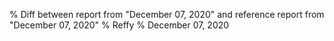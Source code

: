 % Diff between report from "December 07, 2020" and reference report from "December 07, 2020"
% Reffy
% December 07, 2020

